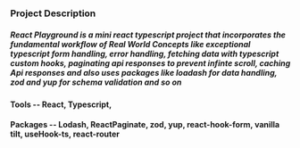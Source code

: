 ### Project Description

##### React Playground is a mini react typescript project that incorporates the fundamental workflow of Real World Concepts like exceptional typescript form handling, error handling, fetching data with typescript custom hooks, paginating api responses to prevent infinte scroll, caching Api responses and also uses packages like loadash for data handling, zod and yup for schema validation and so on

#### Tools -- React, Typescript,

#### Packages -- Lodash, ReactPaginate, zod, yup, react-hook-form, vanilla tilt, useHook-ts, react-router
